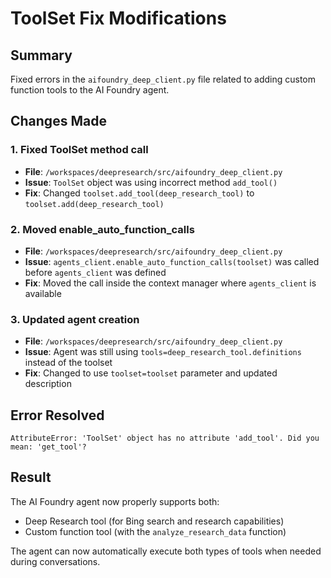 # ToolSet Fix Modifications

## Summary
Fixed errors in the `aifoundry_deep_client.py` file related to adding custom function tools to the AI Foundry agent.

## Changes Made

### 1. Fixed ToolSet method call
- **File**: `/workspaces/deepresearch/src/aifoundry_deep_client.py`
- **Issue**: `ToolSet` object was using incorrect method `add_tool()`
- **Fix**: Changed `toolset.add_tool(deep_research_tool)` to `toolset.add(deep_research_tool)`

### 2. Moved enable_auto_function_calls
- **File**: `/workspaces/deepresearch/src/aifoundry_deep_client.py`
- **Issue**: `agents_client.enable_auto_function_calls(toolset)` was called before `agents_client` was defined
- **Fix**: Moved the call inside the context manager where `agents_client` is available

### 3. Updated agent creation
- **File**: `/workspaces/deepresearch/src/aifoundry_deep_client.py`
- **Issue**: Agent was still using `tools=deep_research_tool.definitions` instead of the toolset
- **Fix**: Changed to use `toolset=toolset` parameter and updated description

## Error Resolved
```
AttributeError: 'ToolSet' object has no attribute 'add_tool'. Did you mean: 'get_tool'?
```

## Result
The AI Foundry agent now properly supports both:
- Deep Research tool (for Bing search and research capabilities)
- Custom function tool (with the `analyze_research_data` function)

The agent can now automatically execute both types of tools when needed during conversations.
